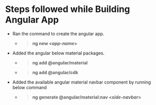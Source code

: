 # Steps followed while Building Angular App

- Ran the command to create the angular app.
  - > **ng new <_app-name_>**
- Added the angular below material packages.
  - > **ng add @angular/material**
  - > **ng add @angular/cdk**
- Added the available angular material navbar component by running below command
  - > **ng generate @angular/material:nav <_side-navbar_>**

